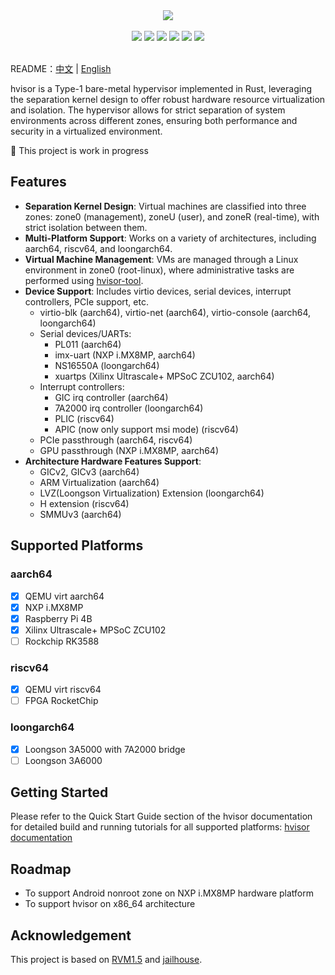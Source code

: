 <!-- # hvisor  -->

<p align = "center">
<br><br>
<img src="https://www.syswonder.org/_media/hvisor-logo.svg">
<br><br>
<!-- <img src="https://img.shields.io/badge/hvisor-orange" /> -->
<img src="https://img.shields.io/github/stars/syswonder/hvisor?color=yellow" />
<img src="https://img.shields.io/github/license/syswonder/hvisor?color=red" />
<img src="https://img.shields.io/github/contributors/syswonder/hvisor?color=blue" />
<img src="https://img.shields.io/github/languages/code-size/syswonder/hvisor?color=green">
<img src="https://img.shields.io/github/repo-size/syswonder/hvisor?color=white">
<img src="https://img.shields.io/github/languages/top/syswonder/hvisor?color=orange">
<br><br>
</p>

README：[中文](./README-zh.md) | [English](./README.md)

hvisor is a Type-1 bare-metal hypervisor implemented in Rust, leveraging the separation kernel design to offer robust hardware resource virtualization and isolation. The hypervisor allows for strict separation of system environments across different zones, ensuring both performance and security in a virtualized environment.

🚧 This project is work in progress

## Features

- **Separation Kernel Design**: Virtual machines are classified into three zones: zone0 (management), zoneU (user), and zoneR (real-time), with strict isolation between them.
- **Multi-Platform Support**: Works on a variety of architectures, including aarch64, riscv64, and loongarch64.
- **Virtual Machine Management**: VMs are managed through a Linux environment in zone0 (root-linux), where administrative tasks are performed using [hvisor-tool](https://github.com/syswonder/hvisor-tool).
- **Device Support**: Includes virtio devices, serial devices, interrupt controllers, PCIe support, etc.
  - virtio-blk (aarch64), virtio-net (aarch64), virtio-console (aarch64, loongarch64)
  - Serial devices/UARTs:
    - PL011 (aarch64)
    - imx-uart (NXP i.MX8MP, aarch64)
    - NS16550A (loongarch64)
    - xuartps (Xilinx Ultrascale+ MPSoC ZCU102, aarch64)
  - Interrupt controllers:
    - GIC irq controller (aarch64)
    - 7A2000 irq controller (loongarch64)
    - PLIC (riscv64)
    - APIC (now only support msi mode) (riscv64)
  - PCIe passthrough (aarch64, riscv64)
  - GPU passthrough (NXP i.MX8MP, aarch64)
- **Architecture Hardware Features Support**: 
  - GICv2, GICv3 (aarch64)
  - ARM Virtualization (aarch64)
  - LVZ(Loongson Virtualization) Extension (loongarch64)
  - H extension (riscv64)
  - SMMUv3 (aarch64)


## Supported Platforms

### aarch64

- [x] QEMU virt aarch64
- [x] NXP i.MX8MP
- [x] Raspberry Pi 4B
- [x] Xilinx Ultrascale+ MPSoC ZCU102
- [ ] Rockchip RK3588

### riscv64

- [x] QEMU virt riscv64
- [ ] FPGA RocketChip

### loongarch64

- [x] Loongson 3A5000 with 7A2000 bridge
- [ ] Loongson 3A6000

## Getting Started

Please refer to the Quick Start Guide section of the hvisor documentation for detailed build and running tutorials for all supported platforms: [hvisor documentation](https://hvisor.syswonder.org/)

## Roadmap

- To support Android nonroot zone on NXP i.MX8MP hardware platform
- To support hvisor on x86_64 architecture

## Acknowledgement

This project is based on [RVM1.5](https://github.com/rcore-os/RVM1.5) and [jailhouse](https://github.com/siemens/jailhouse).
